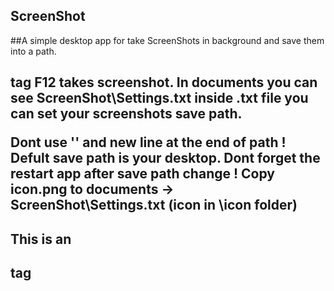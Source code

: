 ## ScreenShot

##A simple desktop app for take ScreenShots in background and save them into a path. <h2> tag
F12 takes screenshot.
In documents you can see ScreenShot\Settings.txt inside .txt file you can set your screenshots save path.

Dont use '\' and new line at the end of path !
Defult save path is your desktop.
Dont forget the restart app after save path change !
Copy icon.png to documents -> ScreenShot\Settings.txt (icon in \icon folder)

## This is an <h2> tag

